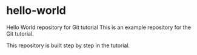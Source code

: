 # hello-world
Hello World repository for Git tutorial
This is an example repository for the Git tutorial.

This repository is built step by step in the tutorial. 
